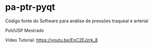 # pa-ptr-pyqt
Código fonte do Software para análise de pressões traqueal e arterial

Poli/USP Mestrado

Vídeo Tutorial: https://youtu.be/EnC2EJzrk_8
